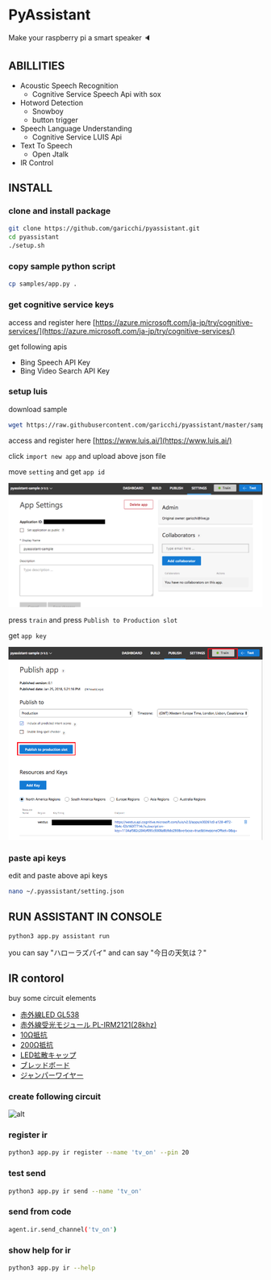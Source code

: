 # PyAssistant
Make your raspberry pi a smart speaker :speaker:

## ABILLITIES

- Acoustic Speech Recognition
    - Cognitive Service Speech Api with sox
- Hotword Detection
    - Snowboy
    - button trigger
- Speech Language Understanding
    - Cognitive Service LUIS Api
- Text To Speech
    - Open Jtalk
- IR Control

## INSTALL

### clone and install package
```sh
git clone https://github.com/garicchi/pyassistant.git
cd pyassistant
./setup.sh
```

### copy sample python script
```sh
cp samples/app.py .
```


### get cognitive service keys

access and register here [https://azure.microsoft.com/ja-jp/try/cognitive-services/](https://azure.microsoft.com/ja-jp/try/cognitive-services/)

get following apis

- Bing Speech API Key
- Bing Video Search API Key

### setup luis

download sample

```sh
wget https://raw.githubusercontent.com/garicchi/pyassistant/master/sample/luis-pyassistant-sample.json
```

access and register here [https://www.luis.ai/](https://www.luis.ai/)

click ```import new app``` and upload above json file

move ```setting``` and get ```app id```

![alt](img/luis_appid.png)

press ```train``` and press ```Publish to Production slot```

get ```app key```

![alt](img/luis_appkey.png)


### paste api keys

edit and paste above api keys
```sh
nano ~/.pyassistant/setting.json
```

## RUN ASSISTANT IN CONSOLE

```sh
python3 app.py assistant run
```

you can say "ハローラズパイ" and can say "今日の天気は？"

## IR contorol

buy some circuit elements

- [赤外線LED GL538](http://akizukidenshi.com/catalog/g/gI-11894/)
- [赤外線受光モジュール PL-IRM2121(28khz)](http://akizukidenshi.com/catalog/g/gI-01570/)
- [10Ω抵抗](http://akizukidenshi.com/catalog/g/gR-25100/)
- [200Ω抵抗](http://akizukidenshi.com/catalog/g/gR-25201/)
- [LED拡散キャップ](http://akizukidenshi.com/catalog/g/gI-00641/)
- [ブレッドボード](http://akizukidenshi.com/catalog/e/ebread1/)
- [ジャンパーワイヤー](http://akizukidenshi.com/catalog/g/gC-05159/)

### create following circuit

![alt](ir_circuit.png)

### register ir

```sh
python3 app.py ir register --name 'tv_on' --pin 20
```

### test send

```sh
python3 app.py ir send --name 'tv_on'
```

### send from code
```sh
agent.ir.send_channel('tv_on')
```

### show help for ir

```sh
python3 app.py ir --help
```